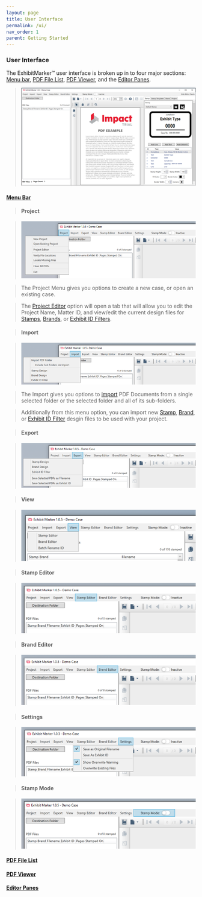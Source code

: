 ```yaml
---
layout: page
title: User Interface
permalink: /ui/
nav_order: 1
parent: Getting Started
---
```


###  User Interface 

The ExhibitMarker&trade; user interface is broken up in to four major sections: [Menu bar](#menu-bar), [PDF File List](#pdf-file-list), [PDF Viewer](#pdf-viewer), and the [Editor Panes](#editor-panes).

> ![Screen grab of Main User Interface](../../assets/user_interface_assets/UserInterface_05_InitialView.png)

#### __<u>Menu Bar</u>__

> #### __Project__

> ![Screen Grab - Project Menu](../../assets/user_interface_assets/UserInterface_Menu_01_Project.png)

> The Project Menu gives you options to create a new case, or open an existing case.

> The [Project Editor](../project_editor.markdown) option will open a tab that will allow you to edit the Project Name, Matter ID, and view/edit the current design files for [Stamps](../stamping/stamping.markdown), [Brands](../branding/branding.markdown), or [Exhibit ID Filters](../id_editing/id_editing_manual.markdown).

> #### __Import__

> ![Screen Grab - ](../../assets/user_interface_assets/UserInterface_Menu_02_Import.png)

> The Import gives you options to [import](../working_with_files/working_with_files_adding.markdown#folder-selection) PDF Documents from a single selected folder or the selected folder and all of its sub-folders.

> Additionally from this menu option, you can import new [Stamp](../stamping/stamping.markdown), [Brand](../branding/branding.markdown), or [Exhibit ID Filter](../id_editing/id_editing_manual.markdown) desgin files to be used with your project.

> #### __Export__

> ![Screen Grab - ](../../assets/user_interface_assets/UserInterface_Menu_03_Export.png)

> #### __View__

> ![Screen Grab - ](../../assets/user_interface_assets/UserInterface_Menu_04_View.png)

> #### __Stamp Editor__

> ![Screen Grab - ](../../assets/user_interface_assets/UserInterface_Menu_05_StampEditor.png)

> #### __Brand Editor__

> ![Screen Grab - ](../../assets/user_interface_assets/UserInterface_Menu_06_BrandEditor.png)

> #### __Settings__

> ![Screen Grab - ](../../assets/user_interface_assets/UserInterface_Menu_07_Settings.png)

> #### __Stamp Mode__

> ![Screen Grab - ](../../assets/user_interface_assets/UserInterface_Menu_08_StampMode.png)

#### __<u>PDF File List</u>__


#### __<u>PDF Viewer</u>__


#### __<u>Editor Panes</u>__
